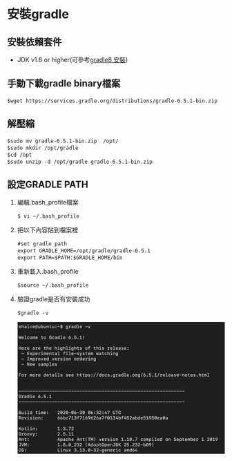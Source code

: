 # 安裝gradle
## 安裝依賴套件
- JDK v1.8 or higher(可參考[gradle8 安裝](../JDK8/adoptOpenJDK8_install.md))

## 手動下載gradle binary檔案
```
$wget https://services.gradle.org/distributions/gradle-6.5.1-bin.zip
```

## 解壓縮
```
$sudo mv gradle-6.5.1-bin.zip  /opt/
$sudo mkdir /opt/gradle
$cd /opt
$sudo unzip -d /opt/gradle gradle-6.5.1-bin.zip
```

## 設定GRADLE PATH
1. 編輯.bash_profile檔案
    ```
    $ vi ~/.bash_profile
    ```
2. 把以下內容貼到檔案裡
    ```
    #set gradle path
    export GRADLE_HOME=/opt/gradle/gradle-6.5.1
    export PATH=$PATH:$GRADLE_HOME/bin
    ```
3. 重新載入.bash_profile
    ```
    $source ~/.bash_profile
    ```
4. 驗證gradle是否有安裝成功
    ```
    $gradle -v
    ```
    ![check_gradle_is_available.png](gradle_install/check_gradle_is_available.png)